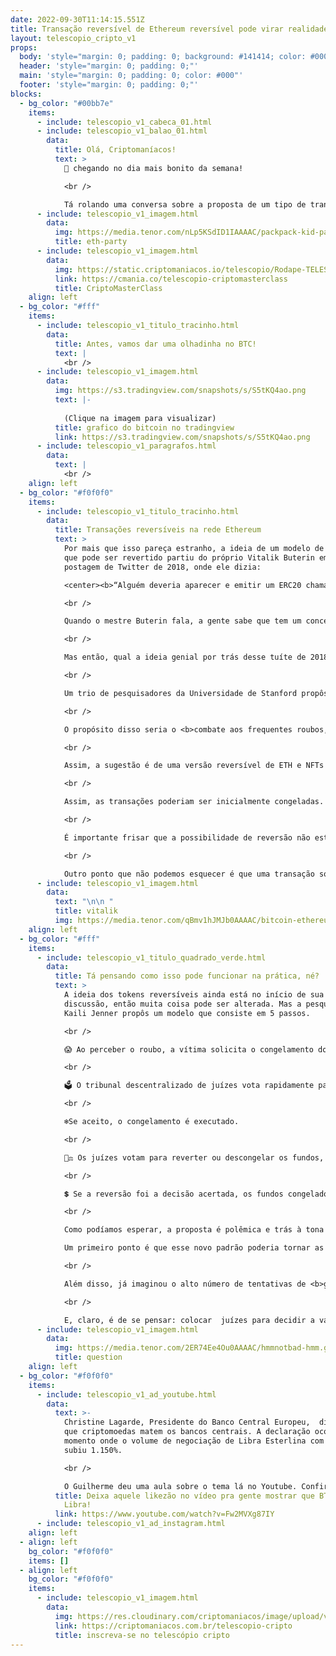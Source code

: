 ```yaml
---
date: 2022-09-30T11:14:15.551Z
title: Transação reversível de Ethereum reversível pode virar realidade
layout: telescopio_cripto_v1
props:
  body: 'style="margin: 0; padding: 0; background: #141414; color: #000"'
  header: 'style="margin: 0; padding: 0;"'
  main: 'style="margin: 0; padding: 0; color: #000"'
  footer: 'style="margin: 0; padding: 0;"'
blocks:
  - bg_color: "#00bb7e"
    items:
      - include: telescopio_v1_cabeca_01.html
      - include: telescopio_v1_balao_01.html
        data:
          title: Olá, Criptomaníacos!
          text: >
            🔭 chegando no dia mais bonito da semana!

            <br />

            Tá rolando uma conversa sobre a proposta de um tipo de transação reversível na Ethereum. Mas como isso funciona e por que alguém aceitaria uma transação que pode ser desfeita? Vamos entender tudo isso hoje!
      - include: telescopio_v1_imagem.html
        data:
          img: https://media.tenor.com/nLp5KSdID1IAAAAC/packpack-kid-party-time.gif
          title: eth-party
      - include: telescopio_v1_imagem.html
        data:
          img: https://static.criptomaniacos.io/telescopio/Rodape-TELESCOPIO-2.png
          link: https://cmania.co/telescopio-criptomasterclass
          title: CriptoMasterClass
    align: left
  - bg_color: "#fff"
    items:
      - include: telescopio_v1_titulo_tracinho.html
        data:
          title: Antes, vamos dar uma olhadinha no BTC!
          text: |
            <br />
      - include: telescopio_v1_imagem.html
        data:
          img: https://s3.tradingview.com/snapshots/s/S5tKQ4ao.png
          text: |-
            
            (Clique na imagem para visualizar)
          title: grafico do bitcoin no tradingview
          link: https://s3.tradingview.com/snapshots/s/S5tKQ4ao.png
      - include: telescopio_v1_paragrafos.html
        data:
          text: |
            <br />
    align: left
  - bg_color: "#f0f0f0"
    items:
      - include: telescopio_v1_titulo_tracinho.html
        data:
          title: Transações reversíveis na rede Ethereum
          text: >
            Por mais que isso pareça estranho, a ideia de um modelo de transação
            que pode ser revertido partiu do próprio Vitalik Buterin em uma
            postagem de Twitter de 2018, onde ele dizia:

            <center><b>“Alguém deveria aparecer e emitir um ERC20 chamado ‘Ether Reversível’ que é 1:1 apoiado por ether, mas tem uma DAO que pode reverter as transferências em N dias.”</b></center>

            <br />

            Quando o mestre Buterin fala, a gente sabe que tem um conceito genial a ser trabalhado por ali. Por exemplo, a <b>Uniswap nasceu de uma ideia proposta em 2016 por Vitalik Buterin</b> para uma bolsa descentralizada (DEX) que empregaria um market maker automatizado on-chain com certas características únicas.  O que parecia uma ideia louca virou a maior DEX do mercado.

            <br />

            Mas então, qual a ideia genial por trás desse tuíte de 2018 e o que está acontecendo agora?

            <br />

            Um trio de pesquisadores da Universidade de Stanford propôs essa semana a criação de um <b>padrão de token que pode ter sua transação desfeita</b>. 

            <br />

            O propósito disso seria o <b>combate aos frequentes roubos, fraudes e hacks</b> que vem acontecendo entre protocolos e projetos de criptomoedas. Somente no ano passado, mais de 14 bilhões de dólares foram para a mão de pessoas más intencionadas na rede. 

            <br />

            Assim, a sugestão é de uma versão reversível de ETH e NFTs que daria aos seus proprietários uma <b>curta janela de tempo para que pudessem apelar a um painel descentralizado de juízes</b>.

            <br />

            Assim, as transações poderiam ser inicialmente congeladas. Caso verificada a fraude, os <b>fundos seriam novamente enviados para a carteira de origem</b>.

            <br />

            É importante frisar que a possibilidade de reversão não estaria disponível para toda a rede, e sim aos novos padrões de tokens apenas, que podem ser chamados de ERC-20R e ERC-721R. <b>A sua utilização seria opcional</b> aos projetos da rede Ethereum.

            <br />

            Outro ponto que não podemos esquecer é que uma transação só poderia ser desfeita em um <b>curto período, como 3 dias</b>. Então, esse julgamento por uma DAO precisaria ser bem ágil.
      - include: telescopio_v1_imagem.html
        data:
          text: "\n\n "
          title: vitalik
          img: https://media.tenor.com/qBmv1hJMJb0AAAAC/bitcoin-ethereum.gif
    align: left
  - bg_color: "#fff"
    items:
      - include: telescopio_v1_titulo_quadrado_verde.html
        data:
          title: Tá pensando como isso pode funcionar na prática, né?
          text: >
            A ideia dos tokens reversíveis ainda está no início de sua
            discussão, então muita coisa pode ser alterada. Mas a pesquisadora
            Kaili Jenner propôs um modelo que consiste em 5 passos.

            <br />

            😱 Ao perceber o roubo, a vítima solicita o congelamento dos fundos roubados. Congelar significa não permitir que os fundos saiam da conta em que estão atualmente. 

            <br />

            🗳️ O tribunal descentralizado de juízes vota rapidamente para aceitar ou rejeitar o congelamento, com base em evidências preliminares. 

            <br />

            ❄️Se aceito, o congelamento é executado. 

            <br />

            🧑‍⚖️ Os juízes votam para reverter ou descongelar os fundos, dadas as evidências apresentadas por ambos os lados.

            <br />

            💲 Se a reversão foi a decisão acertada, os fundos congelados são devolvidos à vítima. A justiça é então restaurada.

            <br />

            Como podíamos esperar, a proposta é polêmica e trás à tona alguns questionamentos. 

            Um primeiro ponto é que esse novo padrão poderia tornar as <b>transações</b> que o aderissem <b>mais lentas</b>.

            <br />

            Além disso, já imaginou o alto número de tentativas de <b>golpe por estorno</b> que surgiria no mercado?

            <br />

            E, claro, é de se pensar: colocar  juízes para decidir a validade de uma transação está alinhado com a <b>ideologia das criptomoedas</b>?
      - include: telescopio_v1_imagem.html
        data:
          img: https://media.tenor.com/2ER74Ee4Ou0AAAAC/hmmnotbad-hmm.gif
          title: question
    align: left
  - bg_color: "#f0f0f0"
    items:
      - include: telescopio_v1_ad_youtube.html
        data:
          text: >-
            Christine Lagarde, Presidente do Banco Central Europeu,  diz temer
            que criptomoedas matem os bancos centrais. A declaração ocorreu no
            momento onde o volume de negociação de Libra Esterlina com Bitcoin
            subiu 1.150%. 

            <br />

            O Guilherme deu uma aula sobre o tema lá no Youtube. Confira!
          title: Deixa aquele likezão no vídeo pra gente mostrar que BTC é melhor do que a
            Libra!
          link: https://www.youtube.com/watch?v=Fw2MVXg87IY
      - include: telescopio_v1_ad_instagram.html
    align: left
  - align: left
    bg_color: "#f0f0f0"
    items: []
  - align: left
    bg_color: "#f0f0f0"
    items:
      - include: telescopio_v1_imagem.html
        data:
          img: https://res.cloudinary.com/criptomaniacos/image/upload/v1662133224/telescopio/inscreva-se-telescopio.png
          link: https://criptomaniacos.com.br/telescopio-cripto
          title: inscreva-se no telescópio cripto
---
```

